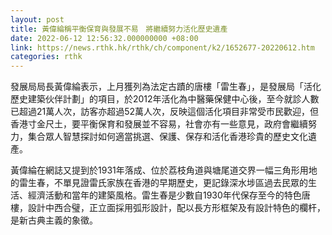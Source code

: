 ```yaml
---
layout: post
title: 黃偉綸稱平衡保育與發展不易　將繼續努力活化歷史遺產
date: 2022-06-12 12:56:32.000000000 +08:00
link: https://news.rthk.hk/rthk/ch/component/k2/1652677-20220612.htm
categories: rthk
---
```


發展局局長黃偉綸表示，上月獲列為法定古蹟的唐樓「雷生春」，是發展局「活化歷史建築伙伴計劃」的項目，於2012年活化為中醫藥保健中心後，至今就診人數已超過21萬人次，訪客亦超過52萬人次，反映這個活化項目非常受市民歡迎，但香港寸金尺土，要平衡保育和發展並不容易，社會亦有一些意見，政府會繼續努力，集合眾人智慧探討如何適當挑選、保護、保存和活化香港珍貴的歷史文化遺產。

黃偉綸在網誌又提到於1931年落成、位於荔枝角道與塘尾道交界一幅三角形用地的雷生春，不單見證雷氏家族在香港的早期歷史，更記錄深水埗區過去民眾的生活、經濟活動和當年的建築風格。雷生春是少數自1930年代保存至今的特色唐樓，設計中西合璧，正立面採用弧形設計，配以長方形框架及有設計特色的欄杆，是新古典主義的象徵。
